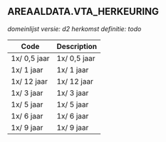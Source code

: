 ## AREAALDATA.VTA_HERKEURING

*domeinlijst versie: d2* *herkomst definitie: todo*

 |Code |Description	|
|	---	|	---	|
| 1x/ 0,5 jaar | 1x/ 0,5 jaar |
| 1x/ 1 jaar | 1x/ 1 jaar |
| 1x/ 12 jaar | 1x/ 12 jaar |
| 1x/ 3 jaar | 1x/ 3 jaar |
| 1x/ 5 jaar | 1x/ 5 jaar |
| 1x/ 6 jaar | 1x/ 6 jaar |
| 1x/ 9 jaar | 1x/ 9 jaar |

